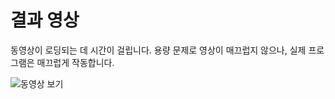 # 결과 영상

동영상이 로딩되는 데 시간이 걸립니다.
용량 문제로 영상이 매끄럽지 않으나, 실제 프로그램은 매끄럽게 작동합니다.

![동영상 보기](./video/cub3D.gif)
